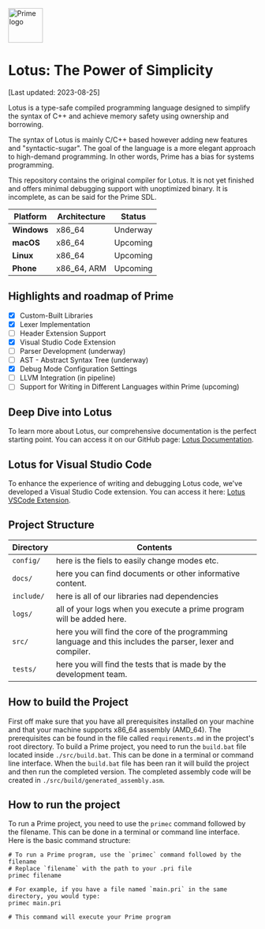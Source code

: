 <picture> 
  <source media="(prefers-color-scheme: dark)" srcset="./docs/prime_logo.png">
  <img src="./docs/prime_logo.png" alt="Prime logo" height="70"> 
</picture>

# Lotus: The Power of Simplicity
[Last updated: 2023-08-25]

Lotus is a type-safe compiled programming language designed to simplify the syntax of C++ and achieve memory safety using ownership and borrowing.

The syntax of Lotus is mainly C/C++ based however adding new features and "syntactic-sugar". The goal of the language is a more elegant approach to high-demand programming. In other words, Prime has a bias for systems programming.

This repository contains the original compiler for Lotus. It is not yet finished and offers minimal debugging support with unoptimized binary. It is incomplete, as can be said for the Prime SDL.

| **Platform** | **Architecture** | **Status** |
| ------------ | ---------------- | ---------- |
| **Windows**  | x86_64           | Underway   |
| **macOS**    | x86_64           | Upcoming   |
| **Linux**    | x86_64           | Upcoming   |
| **Phone**    | x86_64, ARM      | Upcoming   |

## Highlights and roadmap of Prime

- [x] Custom-Built Libraries
- [x] Lexer Implementation
- [ ] Header Extension Support
- [x] Visual Studio Code Extension
- [ ] Parser Development (underway)
- [ ] AST - Abstract Syntax Tree (underway)
- [x] Debug Mode Configuration Settings
- [ ] LLVM Integration (in pipeline)
- [ ] Support for Writing in Different Languages within Prime (upcoming)

## Deep Dive into Lotus

To learn more about Lotus, our comprehensive documentation is the perfect starting point. You can access it on our GitHub page: [Lotus Documentation](https://github.com/BreakerLabs/primeLang).

## Lotus for Visual Studio Code

To enhance the experience of writing and debugging Lotus code, we've developed a Visual Studio Code extension. You can access it here: [Lotus VSCode Extension](https://github.com/BreakerLabs/Prime-Language-Support).

## Project Structure

| Directory  | Contents                                                                                                  |
| ---------- | --------------------------------------------------------------------------------------------------------- |
| `config/`  | here is the fiels to easily change modes etc.                                                             |
| `docs/`    | here you can find documents or other informative content.                                                 |
| `include/` | here is all of our libraries nad dependencies                                                             |
| `logs/`    | all of your logs when you execute a prime program will be added here.                                     |
| `src/`     | here you will find the core of the programming language and this includes the parser, lexer and compiler. |
| `tests/`   | here you will find the tests that is made by the development team.                                        |

## How to build the Project

First off make sure that you have all prerequisites installed on your machine and that your machine supports x86_64 assembly (AMD_64). The prerequisites can be found in the file called `requirements.md` in the project's root directory. To build a Prime project, you need to run the `build.bat` file located inside `./src/build.bat`. This can be done in a terminal or command line interface. When the `build.bat` file has been ran it will build the project and then run the completed version. The completed assembly code will be created in `./src/build/generated_assembly.asm`.

## How to run the project

To run a Prime project, you need to use the `primec` command followed by the filename. This can be done in a terminal or command line interface. Here is the basic command structure:

```shell
# To run a Prime program, use the `primec` command followed by the filename
# Replace `filename` with the path to your .pri file
primec filename

# For example, if you have a file named `main.pri` in the same directory, you would type:
primec main.pri

# This command will execute your Prime program

```
